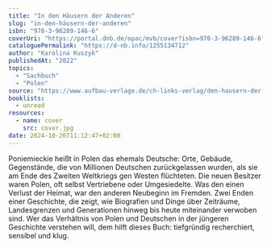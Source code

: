 ```yaml
---
title: "In den Häusern der Anderen"
slug: "in-den-häusern-der-anderen"
isbn: "978-3-96289-146-6"
coverUri: "https://portal.dnb.de/opac/mvb/cover?isbn=978-3-96289-146-6"
cataloguePermalink: "https://d-nb.info/1255134712"
author: "Karolina Kuszyk"
publishedAt: "2022"
topics:
  - "Sachbuch"
  - "Polen"
source: "https://www.aufbau-verlage.de/ch-links-verlag/den-hausern-der-anderen/978-3-96289-146-6"
booklists:
  - unread
resources:
  - name: cover
    src: cover.jpg
date: 2024-10-26T11:12:47+02:00
---
```

Poniemieckie heißt in Polen das ehemals Deutsche: Orte, Gebäude, Gegenstände, 
die von Millionen Deutschen zurückgelassen wurden, als sie am Ende des Zweiten 
Weltkriegs gen Westen flüchteten. Die neuen Besitzer waren Polen, oft selbst 
Vertriebene oder Umgesiedelte. Was den einen Verlust der Heimat, war den 
anderen Neubeginn im Fremden. Zwei Enden einer Geschichte, die zeigt, wie 
Biografien und Dinge über Zeiträume, Landesgrenzen und Generationen hinweg bis 
heute miteinander verwoben sind. Wer das Verhältnis von Polen und Deutschen in 
der jüngeren Geschichte verstehen will, dem hilft dieses Buch: tiefgründig 
recherchiert, sensibel und klug.